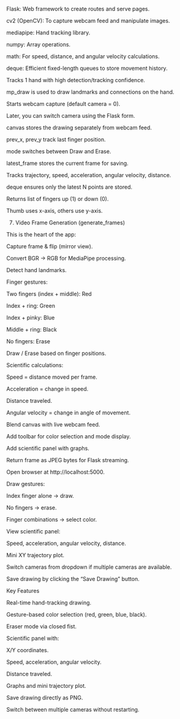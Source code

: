 Flask: Web framework to create routes and serve pages.

cv2 (OpenCV): To capture webcam feed and manipulate images.

mediapipe: Hand tracking library.

numpy: Array operations.

math: For speed, distance, and angular velocity calculations.

deque: Efficient fixed-length queues to store movement history.

Tracks 1 hand with high detection/tracking confidence.

mp_draw is used to draw landmarks and connections on the hand.

Starts webcam capture (default camera = 0).

Later, you can switch camera using the Flask form.

canvas stores the drawing separately from webcam feed.

prev_x, prev_y track last finger position.

mode switches between Draw and Erase.

latest_frame stores the current frame for saving.

Tracks trajectory, speed, acceleration, angular velocity, distance.

deque ensures only the latest N points are stored.

Returns list of fingers up (1) or down (0).

Thumb uses x-axis, others use y-axis.

7. Video Frame Generation (generate_frames)

This is the heart of the app:

Capture frame & flip (mirror view).

Convert BGR → RGB for MediaPipe processing.

Detect hand landmarks.

Finger gestures:

Two fingers (index + middle): Red

Index + ring: Green

Index + pinky: Blue

Middle + ring: Black

No fingers: Erase

Draw / Erase based on finger positions.

Scientific calculations:

Speed = distance moved per frame.

Acceleration = change in speed.

Distance traveled.

Angular velocity = change in angle of movement.

Blend canvas with live webcam feed.

Add toolbar for color selection and mode display.

Add scientific panel with graphs.

Return frame as JPEG bytes for Flask streaming.

Open browser at http://localhost:5000.

Draw gestures:

Index finger alone → draw.

No fingers → erase.

Finger combinations → select color.

View scientific panel:

Speed, acceleration, angular velocity, distance.

Mini XY trajectory plot.

Switch cameras from dropdown if multiple cameras are available.

Save drawing by clicking the “Save Drawing” button.

 Key Features

Real-time hand-tracking drawing.

Gesture-based color selection (red, green, blue, black).

Eraser mode via closed fist.

Scientific panel with:

X/Y coordinates.

Speed, acceleration, angular velocity.

Distance traveled.

Graphs and mini trajectory plot.

Save drawing directly as PNG.

Switch between multiple cameras without restarting.

